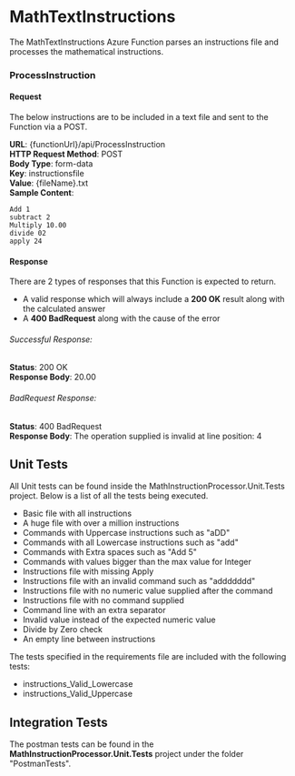 # MathTextInstructions

The MathTextInstructions Azure Function parses an instructions file and processes the mathematical instructions. 

### ProcessInstruction 

#### Request

The below instructions are to be included in a text file and sent to the Function via a POST.

**URL**: {functionUrl}/api/ProcessInstruction  
**HTTP Request Method**: POST  
**Body Type**: form-data  
**Key**: instructionsfile  
**Value**: {fileName}.txt  
**Sample Content**:  

`Add 1`  
`subtract 2`  
`Multiply 10.00`  
`divide 02`  
`apply 24`  

#### Response

There are 2 types of responses that this Function is expected to return.

- A valid response which will always include a **200 OK** result along with the calculated answer 
- A **400 BadRequest** along with the cause of the error

###### Successful Response:

**Status**: 200 OK  
**Response Body**: 20.00

###### BadRequest Response:

**Status**: 400 BadRequest  
**Response Body**: The operation supplied is invalid at line position: 4 

## Unit Tests

All Unit tests can be found inside the MathInstructionProcessor.Unit.Tests project. Below is a list of all the tests being executed.

- Basic file with all instructions
- A huge file with over a million instructions
- Commands with Uppercase instructions such as "aDD"
- Commands with all Lowercase instructions such as "add"
- Commands with Extra spaces such as "Add       5"
- Commands with values bigger than the max value for Integer
- Instructions file with missing Apply
- Instructions file with an invalid command such as "addddddd"
- Instructions file with no numeric value supplied after the command
- Instructions file with no command supplied
- Command line with an extra separator
- Invalid value instead of the expected numeric value
- Divide by Zero check
- An empty line between instructions

The tests specified in the requirements  file are included with the following tests:

- instructions_Valid_Lowercase
- instructions_Valid_Uppercase

## Integration Tests

The postman tests can be found in the **MathInstructionProcessor.Unit.Tests** project under the folder "PostmanTests".


